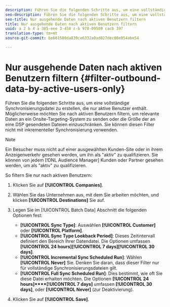 ```yaml
---
description: Führen Sie die folgenden Schritte aus, um eine vollständige Synchronisierungsdatei zu erstellen, die nur aktive Benutzer enthält. Möglicherweise möchten Sie nach aktiven Benutzern filtern, um relevante Daten an ein Onsite-Targeting-System zu senden oder die Größe der an eine DSP gesendeten Dateien einzuschränken. Sie können diesen Filter nicht mit inkrementeller Synchronisierung verwenden.
seo-description: Führen Sie die folgenden Schritte aus, um eine vollständige Synchronisierungsdatei zu erstellen, die nur aktive Benutzer enthält. Möglicherweise möchten Sie nach aktiven Benutzern filtern, um relevante Daten an ein Onsite-Targeting-System zu senden oder die Größe der an eine DSP gesendeten Dateien einzuschränken. Sie können diesen Filter nicht mit inkrementeller Synchronisierung verwenden.
seo-title: Nur ausgehende Daten nach aktiven Benutzern filtern
title: Nur ausgehende Daten nach aktiven Benutzern filtern
uuid: a 2 b 4 a 385-eee 3-458 c-b 978-09509 cacb 397
translation-type: tm+mt
source-git-commit: be661580da839ce6332a0ad827dec08e854abe54

---
```



# Nur ausgehende Daten nach aktiven Benutzern filtern {#filter-outbound-data-by-active-users-only}

Führen Sie die folgenden Schritte aus, um eine vollständige Synchronisierungsdatei zu erstellen, die nur aktive Benutzer enthält. Möglicherweise möchten Sie nach aktiven Benutzern filtern, um relevante Daten an ein Onsite-Targeting-System zu senden oder die Größe der an eine DSP gesendeten Dateien einzuschränken. Sie können diesen Filter nicht mit inkrementeller Synchronisierung verwenden.

>[!NOTE]
>
>Ein Besucher muss nicht auf einer ausgewählten Kunden-Site oder in ihrem Anzeigenverkehr gesehen werden, um ihn als "aktiv" zu qualifizieren. Sie können von jedem [!DNL Audience Manager] Kunden oder Partner gesehen werden, um als "aktiv" zu qualifizieren.

So filtern Sie nur nach aktiven Benutzern:

1. Klicken Sie auf **[!UICONTROL Companies]**.
1. Wählen Sie das Unternehmen aus, mit dem Sie arbeiten möchten, und klicken **[!UICONTROL Destinations]** Sie auf.
1. Legen Sie im [!UICONTROL Batch Data] Abschnitt die folgenden Optionen fest:

   * **[!UICONTROL Sync Type]**: Auswählen **[!UICONTROL Customer]** oder **[!UICONTROL Platform]**.
   * **[!UICONTROL Sync Type Lookback Period]**: Dieses Zeitintervall definiert den Bereich Ihrer Datendatei. Die Optionen umfassen **[!UICONTROL 24 hours]****[!UICONTROL 7 days]****[!UICONTROL 30 days]**.
   * **[!UICONTROL Incremental Sync Scheduled Run]**: Wählen **[!UICONTROL Never]** Sie. Denken Sie daran, dass dieser Filter nur für vollständige Synchronisierungsdateien gilt.
   * **[!UICONTROL Full Sync Scheduled Run]**: Dies bestimmt, wie oft Sie diese Datei erhalten möchten. Die Optionen **[!UICONTROL 24 hours]****[!UICONTROL 7 days]** umfassen **[!UICONTROL 30 days]**, oder **[!UICONTROL Never]** (zur Deaktivierung).

1. Klicken Sie auf **[!UICONTROL Save]**.
